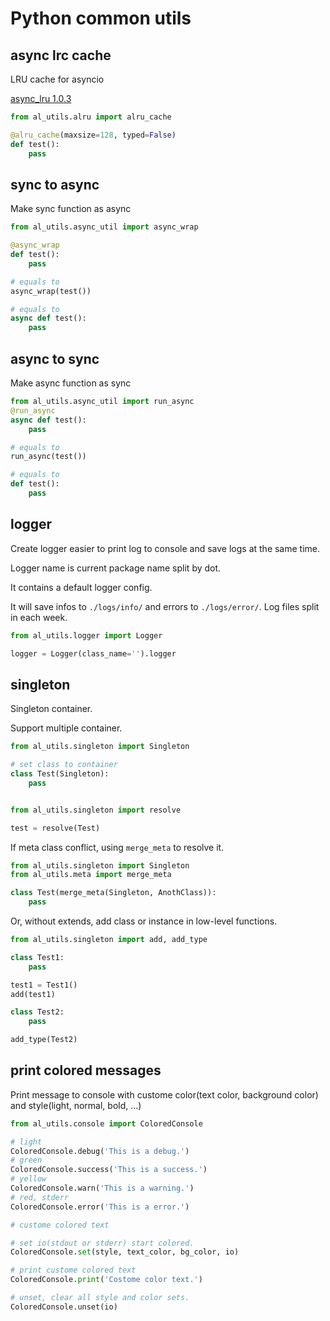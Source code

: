 # Python common utils

## async lrc cache

LRU cache for asyncio

[async_lru 1.0.3](https://pypi.org/project/async-lru/)

```python
from al_utils.alru import alru_cache

@alru_cache(maxsize=128, typed=False)
def test():
    pass
```

## sync to async

Make sync function as async

```python
from al_utils.async_util import async_wrap

@async_wrap
def test():
    pass

# equals to
async_wrap(test())

# equals to
async def test():
    pass
```

## async to sync

Make async function as sync

```python
from al_utils.async_util import run_async
@run_async
async def test():
    pass

# equals to
run_async(test())

# equals to
def test():
    pass
```

## logger

Create logger easier to print log to console and save logs at the same time.

Logger name is current package name split by dot.

It contains a default logger config.

It will save infos to `./logs/info/` and errors to `./logs/error/`. Log files split in each week.

```py
from al_utils.logger import Logger

logger = Logger(class_name='').logger
```

## singleton

Singleton container.

Support multiple container.

```py
from al_utils.singleton import Singleton

# set class to container
class Test(Singleton):
    pass


from al_utils.singleton import resolve

test = resolve(Test)
```

If meta class conflict, using `merge_meta` to resolve it.

```py
from al_utils.singleton import Singleton
from al_utils.meta import merge_meta

class Test(merge_meta(Singleton, AnothClass)):
    pass
```

Or, without extends, add class or instance in low-level functions.

```py
from al_utils.singleton import add, add_type

class Test1:
    pass

test1 = Test1()
add(test1)

class Test2:
    pass

add_type(Test2)
```

## print colored messages

Print message to console with custome color(text color, background color) and style(light, normal, bold, ...)

```py
from al_utils.console import ColoredConsole

# light
ColoredConsole.debug('This is a debug.')
# green
ColoredConsole.success('This is a success.')
# yellow
ColoredConsole.warn('This is a warning.')
# red, stderr
ColoredConsole.error('This is a error.')

# custome colored text

# set io(stdout or stderr) start colored.
ColoredConsole.set(style, text_color, bg_color, io)

# print custome colored text
ColoredConsole.print('Costome color text.')

# unset, clear all style and color sets.
ColoredConsole.unset(io)
```
